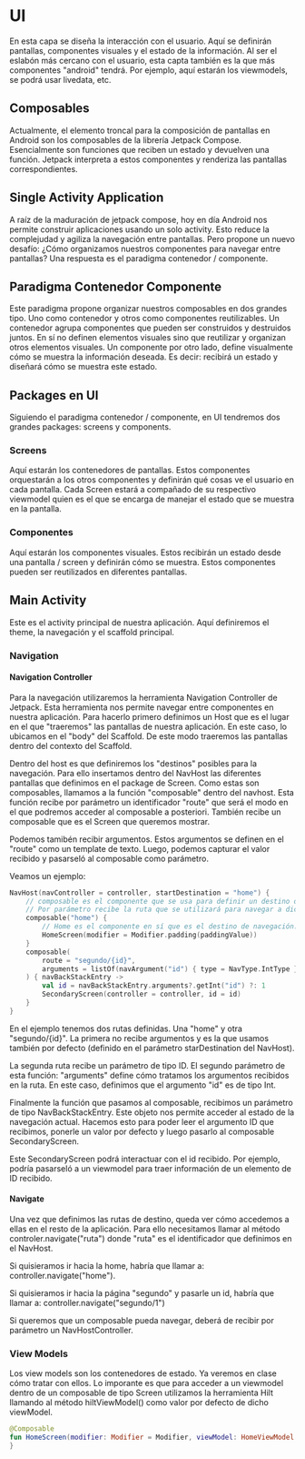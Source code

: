 # UI

En esta capa se diseña la interacción con el usuario. Aquí se definirán pantallas, componentes visuales y el estado de
la información. Al ser el eslabón más cercano con el usuario, esta capta también es la que más componentes "android"
tendrá. Por ejemplo, aquí estarán los viewmodels, se podrá usar livedata, etc.

## Composables

Actualmente, el elemento troncal para la composición de pantallas en Android son los composables de la librería Jetpack
Compose. Esencialmente son funciones que reciben un estado y devuelven una función. Jetpack interpreta a estos
componentes y renderiza las pantallas correspondientes.

## Single Activity Application

A raíz de la maduración de jetpack compose, hoy en día Android nos permite construir aplicaciones usando un solo
activity. Esto reduce la complejudad y agiliza la navegación entre pantallas. Pero propone un nuevo desafío: ¿Cómo
organizamos nuestros componentes para navegar entre pantallas? Una respuesta es el paradigma contenedor / componente.

## Paradigma Contenedor Componente

Este paradigma propone organizar nuestros composables en dos grandes tipo. Uno como contenedor y otros como componentes
reutilizables. Un contenedor agrupa componentes que pueden ser construidos y destruidos juntos. En sí no definen
elementos visuales sino que reutilizar y organizan otros elementos visuales. Un componente por otro lado, define
visualmente cómo se muestra la información deseada. Es decir: recibirá un estado y diseñará cómo se muestra este estado.

## Packages en UI

Siguiendo el paradigma contenedor / componente, en UI tendremos dos grandes packages: screens y components.

### Screens

Aquí estarán los contenedores de pantallas. Estos componentes orquestarán a los otros componentes y definirán qué cosas
ve el usuario en cada pantalla. Cada Screen estará a compañado de su respectivo viewmodel quien es el que se encarga de
manejar el estado que se muestra en la pantalla.

### Componentes

Aquí estarán los componentes visuales. Estos recibirán un estado desde una pantalla / screen y definirán cómo se
muestra. Estos componentes pueden ser reutilizados en diferentes pantallas.

## Main Activity

Este es el activity principal de nuestra aplicación. Aquí definiremos el theme, la navegación y el scaffold principal.

### Navigation

#### Navigation Controller

Para la navegación utilizaremos la herramienta Navigation Controller de Jetpack. Esta herramienta nos permite navegar
entre componentes en nuestra aplicación. Para hacerlo primero definimos un Host que es el lugar en el que "traeremos"
las pantallas de nuestra aplicación. En este caso, lo ubicamos en el "body" del Scaffold. De este modo traeremos las
pantallas dentro del contexto del Scaffold.

Dentro del host es que definiremos los "destinos" posibles para la navegación. Para ello insertamos dentro del NavHost
las diferentes pantallas que definimos en el package de Screen. Como estas son composables, llamamos a la función
"composable" dentro del navhost. Esta función recibe por parámetro un identificador "route" que será el modo en el que
podremos acceder al composable a posteriori. También recibe un composable que es el Screen que queremos mostrar.

Podemos tamibén recibir argumentos. Estos argumentos se definen en el "route" como un template de texto. Luego, podemos
capturar el valor recibido y pasarseló al composable como parámetro.

Veamos un ejemplo:

```kotlin
NavHost(navController = controller, startDestination = "home") {
    // composable es el componente que se usa para definir un destino de navegación.
    // Por parámetro recibe la ruta que se utilizará para navegar a dicho destino.
    composable("home") {
        // Home es el componente en sí que es el destino de navegación.
        HomeScreen(modifier = Modifier.padding(paddingValue))
    }
    composable(
        route = "segundo/{id}",
        arguments = listOf(navArgument("id") { type = NavType.IntType }),
    ) { navBackStackEntry ->
        val id = navBackStackEntry.arguments?.getInt("id") ?: 1
        SecondaryScreen(controller = controller, id = id)
    }
}
```

En el ejemplo tenemos dos rutas definidas. Una "home" y otra "segundo/{id}". La primera no recibe argumentos y es la que
usamos también por defecto (definido en el parámetro starDestination del NavHost).

La segunda ruta recibe un parámetro de tipo ID. El segundo parámetro de esta función: "arguments" define cómo tratamos
los argumentos recibidos en la ruta. En este caso, definimos que el argumento "id" es de tipo Int.

Finalmente la función que pasamos al composable, recibimos un parámetro de tipo NavBackStackEntry. Este objeto nos
permite acceder al estado de la navegación actual. Hacemos esto para poder leer el argumento ID que recibimos, ponerle
un valor por defecto y luego pasarlo al composable SecondaryScreen.

Este SecondaryScreen podrá interactuar con el id recibido. Por ejemplo, podría pasarseló a un viewmodel para traer
información de un elemento de ID recibido.

#### Navigate

Una vez que definimos las rutas de destino, queda ver cómo accedemos a ellas en el resto de la aplicación. Para ello
necesitamos llamar al método controler.navigate("ruta") donde "ruta" es el identificador que definimos en el NavHost.

Si quisieramos ir hacia la home, habría que llamar a: controller.navigate("home").

Si quisieramos ir hacia la página "segundo" y pasarle un id, habría que llamar a: controller.navigate("segundo/1")

Si queremos que un composable pueda navegar, deberá de recibir por parámetro un NavHostController.

### View Models

Los view models son los contenedores de estado. Ya veremos en clase cómo tratar con ellos. Lo imporante es que para
acceder a un viewmodel dentro de un composable de tipo Screen utilizamos la herramienta Hilt llamando al método
hiltViewModel() como valor por defecto de dicho viewModel.

```kotlin
@Composable
fun HomeScreen(modifier: Modifier = Modifier, viewModel: HomeViewModel = hiltViewModel()) {
}

```
